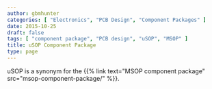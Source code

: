 ```yaml
---
author: gbmhunter
categories: [ "Electronics", "PCB Design", "Component Packages" ]
date: 2015-10-25
draft: false
tags: [ "component package", "PCB design", "uSOP", "MSOP" ]
title: uSOP Component Package
type: page
---
```


uSOP is a synonym for the {{% link text="MSOP component package" src="msop-component-package/" %}}.
